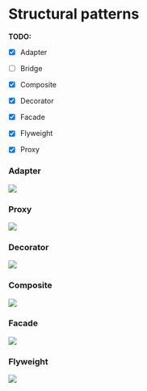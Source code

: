 # Structural patterns 


**TODO:**

- [x] Adapter
- [ ] Bridge
- [x] Composite
- [x] Decorator
- [x] Facade
- [x] Flyweight
- [x] Proxy


### Adapter
![](https://upload.wikimedia.org/wikipedia/commons/d/d7/ObjectAdapter.png)


### Proxy
![](https://upload.wikimedia.org/wikipedia/commons/thumb/7/75/Proxy_pattern_diagram.svg/439px-Proxy_pattern_diagram.svg.png)


### Decorator
![](https://upload.wikimedia.org/wikipedia/commons/thumb/e/e9/Decorator_UML_class_diagram.svg/960px-Decorator_UML_class_diagram.svg.png)


### Composite
![](https://upload.wikimedia.org/wikipedia/commons/thumb/5/5a/Composite_UML_class_diagram_%28fixed%29.svg/600px-Composite_UML_class_diagram_%28fixed%29.svg.png)


### Facade
![](https://upload.wikimedia.org/wikipedia/en/5/57/Example_of_Facade_design_pattern_in_UML.png)
    

### Flyweight
![](https://upload.wikimedia.org/wikipedia/ru/e/ee/Flyweight.gif)